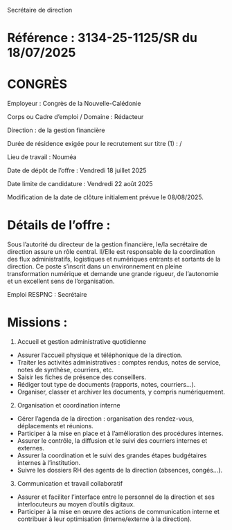 
Secrétaire de direction

# Référence : 3134-25-1125/SR du 18/07/2025

# CONGRÈS

Employeur : Congrès de la Nouvelle-Calédonie

Corps ou Cadre d’emploi / Domaine : Rédacteur

Direction : de la gestion financière

Durée de résidence exigée pour le recrutement sur titre (1) : /

Lieu de travail : Nouméa

Date de dépôt de l’offre : Vendredi 18 juillet 2025

Date limite de candidature : Vendredi 22 août 2025

Modification de la date de clôture initialement prévue le 08/08/2025.

# Détails de l’offre :

Sous l’autorité du directeur de la gestion financière, le/la secrétaire de direction assure un rôle central. Il/Elle est responsable de la coordination des flux administratifs, logistiques et numériques entrants et sortants de la direction. Ce poste s’inscrit dans un environnement en pleine transformation numérique et demande une grande rigueur, de l’autonomie et un excellent sens de l’organisation.

Emploi RESPNC : Secrétaire

# Missions :

1. Accueil et gestion administrative quotidienne
- Assurer l’accueil physique et téléphonique de la direction.
- Traiter les activités administratives : comptes rendus, notes de service, notes de synthèse, courriers, etc.
- Saisir les fiches de présence des conseillers.
- Rédiger tout type de documents (rapports, notes, courriers…).
- Organiser, classer et archiver les documents, y compris numériquement.
2. Organisation et coordination interne
- Gérer l’agenda de la direction : organisation des rendez-vous, déplacements et réunions.
- Participer à la mise en place et à l’amélioration des procédures internes.
- Assurer le contrôle, la diffusion et le suivi des courriers internes et externes.
- Assurer la coordination et le suivi des grandes étapes budgétaires internes à l’institution.
- Suivre les dossiers RH des agents de la direction (absences, congés…).
3. Communication et travail collaboratif
- Assurer et faciliter l’interface entre le personnel de la direction et ses interlocuteurs au moyen d’outils digitaux.
- Participer à la mise en œuvre des actions de communication interne et contribuer à leur optimisation (interne/externe à la direction).


